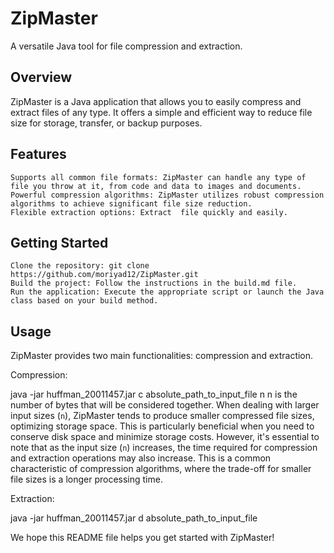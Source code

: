# ZipMaster

A versatile Java tool for file compression and extraction.

## Overview

ZipMaster is a Java application that allows you to easily compress and extract files of any type. It offers a simple and efficient way to reduce file size for storage, transfer, or backup purposes.

## Features

    Supports all common file formats: ZipMaster can handle any type of file you throw at it, from code and data to images and documents.
    Powerful compression algorithms: ZipMaster utilizes robust compression algorithms to achieve significant file size reduction.
    Flexible extraction options: Extract  file quickly and easily.

## Getting Started

    Clone the repository: git clone https://github.com/moriyad12/ZipMaster.git
    Build the project: Follow the instructions in the build.md file.
    Run the application: Execute the appropriate script or launch the Java class based on your build method.

## Usage

ZipMaster provides two main functionalities: compression and extraction.

Compression:

java -jar huffman_20011457.jar c absolute_path_to_input_file n
n is the number of bytes that will be considered together.
When dealing with larger input sizes (`n`), ZipMaster tends to produce smaller compressed file sizes, optimizing storage space. This is particularly beneficial when you need to conserve disk space and minimize storage costs.
However, it's essential to note that as the input size (`n`) increases, the time required for compression and extraction operations may also increase. This is a common characteristic of compression algorithms, where the trade-off for smaller file sizes is a longer processing time.

Extraction:

java -jar huffman_20011457.jar d absolute_path_to_input_file

We hope this README file helps you get started with ZipMaster!
